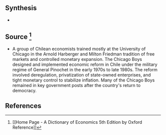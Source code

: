 ## Synthesis
- 
## Source [^1]
- A group of Chilean economists trained mostly at the University of Chicago in the Arnold Harberger and Milton Friedman tradition of free markets and controlled monetary expansion. The Chicago Boys designed and implemented economic reform in Chile under the military regime of General Pinochet in the early 1970s to late 1980s. The reform involved deregulation, privatization of state-owned enterprises, and tight monetary control to stabilize inflation. Many of the Chicago Boys remained in key government posts after the country's return to democracy.
## References

[^1]: [[Home Page - A Dictionary of Economics 5th Edition by Oxford Reference]]